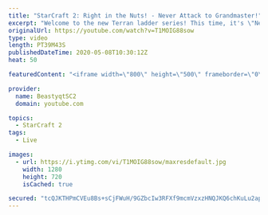 ```yaml
---
title: "StarCraft 2: Right in the Nuts! - Never Attack to Grandmaster!"
excerpt: "Welcome to the new Terran ladder series! This time, it's \"Never Attack to Grandmaster!\" In this challenge, I play as Terran on the EU ladder, and in every game I'm not allowed to attack with any units except for using Ghosts. I'm allowed to make any army units for defending, as long as I don't attack"
originalUrl: https://youtube.com/watch?v=T1MOIG88sow
type: video
length: PT39M43S
publishedDateTime: 2020-05-08T10:30:12Z
heat: 50

featuredContent: "<iframe width=\"800\" height=\"500\" frameborder=\"0\" src=\"https://www.youtube.com/embed/T1MOIG88sow\" allow=\"accelerometer; autoplay; encrypted-media; gyroscope; picture-in-picture\" allowfullscreen></iframe>"

provider:
  name: BeastyqtSC2
  domain: youtube.com

topics:
  - StarCraft 2
tags:
  - Live

images:
  - url: https://i.ytimg.com/vi/T1MOIG88sow/maxresdefault.jpg
    width: 1280
    height: 720
    isCached: true

secured: "tcQJKTHPmCVEu8Bs+sCjFWuH/9GZbcIw3RFXf9mcmVzxzHNQJKQ6chKuLu2ap/CW3C3EeBuvisoD0Aex8MKL5X6jYHsJsbI0FFTWUnLCbFkFpndI1H8F//V3VKG4t6oCbwCiyacvECrQINFN6MLt+OCgnkd9tizZXITwYJ80z89lKSfCq/ruh68QPH8iG97+PKeWLxMWP5fxZ31Z0QCGqm9GxIHXZv3b6gGDrEhHxk+KTmArT7GnRvqumYXQA6q4p/F1iYd4+/CLaysDTsB9N4SHr4nJG27wQrgBpW1C9vBUec9D/kz5hZrKPF+uj+W/EqfFouG0e9xK+vmyac8mr9KQpsVMGZRJ5Xt68LjhI8gE7GUlzkdTawDLkGBBQHW0UGnvgMe7r0TPnAsxRU2NOsxbh6n74EZTaihUIysGKH8=;MgiREm4byIYP+dVX3odrqA=="
---
```



